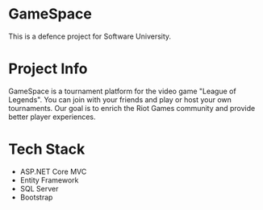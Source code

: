 # GameSpace
This is а defence project for Software University.

# Project Info
GameSpace is a tournament platform for the video game "League of Legends". You can join with your friends and play or host your own tournaments. Our goal is to enrich the Riot Games community and provide better player experiences.

# Tech Stack
- ASP.NET Core MVC
- Entity Framework
- SQL Server
- Bootstrap
